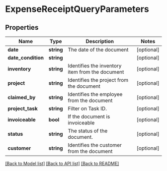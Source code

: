 # ExpenseReceiptQueryParameters

## Properties
Name | Type | Description | Notes
------------ | ------------- | ------------- | -------------
**date** | **string** | The date of the document | [optional] 
**date_condition** | **string** |  | [optional] 
**inventory** | **string** | Identifies the inventory item from the document | [optional] 
**project** | **string** | Identifies the project from the document | [optional] 
**claimed_by** | **string** | Identifies the employee from the document | [optional] 
**project_task** | **string** | Filter on Task ID. | [optional] 
**invoiceable** | **bool** | If the document is invoiceable | [optional] 
**status** | **string** | The status of the document. | [optional] 
**customer** | **string** | Identifies the customer from the document | [optional] 

[[Back to Model list]](../README.md#documentation-for-models) [[Back to API list]](../README.md#documentation-for-api-endpoints) [[Back to README]](../README.md)


